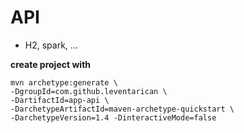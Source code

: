 # API

* H2, spark, ...

__create project with__
```
mvn archetype:generate \
-DgroupId=com.github.leventarican \
-DartifactId=app-api \
-DarchetypeArtifactId=maven-archetype-quickstart \
-DarchetypeVersion=1.4 -DinteractiveMode=false
```